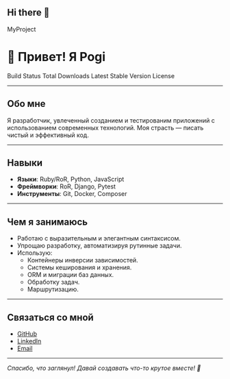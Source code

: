 ## Hi there 👋

<!--
**pogi09/pogi09** is a ✨ _special_ ✨ repository because its `README.md` (this file) appears on your GitHub profile.

Here are some ideas to get you started:

- 🔭 I’m currently working on ...
- 🌱 I’m currently learning ...
- 👯 I’m looking to collaborate on ...
- 🤔 I’m looking for help with ...
- 💬 Ask me about ...
- 📫 How to reach me: ...
- 😄 Pronouns: ...
- ⚡ Fun fact: ...
-->
MyProject

# 👋 Привет! Я Pogi

Build Status Total Downloads Latest Stable Version License

---

## Обо мне
Я разработчик, увлеченный созданием и тестированим приложений с использованием современных технологий. Моя страсть — писать чистый и эффективный код.

---

## Навыки
- **Языки**: Ruby/RoR, Python, JavaScript
- **Фреймворки**: RoR, Django, Pytest
- **Инструменты**: Git, Docker, Composer

---

## Чем я занимаюсь
- Работаю с выразительным и элегантным синтаксисом.
- Упрощаю разработку, автоматизируя рутинные задачи.
- Использую:
  - Контейнеры инверсии зависимостей.
  - Системы кеширования и хранения.
  - ORM и миграции баз данных.
  - Обработку задач.
  - Маршрутизацию.

---

## Связаться со мной
- [GitHub](https://github.com/pogi09)
- [LinkedIn](https://www.linkedin.com/in/oleg-polishchuk-b829a4168)
- [Email](mailto:polischykpogi@gmail.com)

---

*Спасибо, что заглянул! Давай создавать что-то крутое вместе! 🚀*
